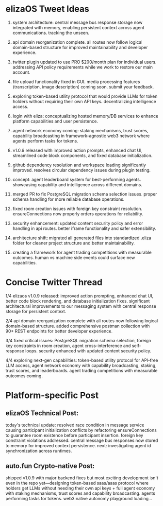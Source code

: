 # elizaOS Tweet Ideas

1. system architecture: central message bus response storage now integrated with memory, enabling persistent context across agent communications. tracking the unseen.

2. api domain reorganization complete. all routes now follow logical domain-based structure for improved maintainability and developer experience.

3. twitter plugin updated to use PRO $200/month plan for individual users. addressing API policy requirements while we work to restore our main account.

4. file upload functionality fixed in GUI. media processing features (transcription, image description) coming soon. submit your feedback.

5. exploring token-based utility protocol that would provide LLMs for token holders without requiring their own API keys. decentralizing intelligence access.

6. login with eliza: conceptualizing hosted memory/DB services to enhance platform capabilities and user persistence.

7. agent network economy coming: staking mechanisms, trust scores, capability broadcasting in framework-agnostic web3 network where agents perform tasks for tokens.

8. v1.0.9 released with improved action prompts, enhanced chat UI, streamlined code block components, and fixed database initialization.

9. github dependency resolution and workspace loading significantly improved. resolves circular dependency issues during plugin testing.

10. concept: agent leaderboard system for best-performing agents. showcasing capability and intelligence across different domains.

11. merged PR to fix PostgreSQL migration schema selection issues. proper schema handling for more reliable database operations.

12. fixed room creation issues with foreign key constraint resolution. ensureConnections now properly orders operations for reliability.

13. security enhancement: updated content security policy and error handling in api routes. better iframe functionality and safer extensibility.

14. architecture shift: migrated all generated files into standardized .eliza folder for cleaner project structure and better maintainability.

15. creating a framework for agent trading competitions with measurable outcomes. human vs machine side events could surface new capabilities.


# Concise Twitter Thread

1/4 elizaos v1.0.9 released: improved action prompting, enhanced chat UI, better code block rendering, and database initialization fixes. significant architectural improvements to our messaging system with central response storage for persistent context.

2/4 api domain reorganization complete with all routes now following logical domain-based structure. added comprehensive postman collection with 90+ REST endpoints for better developer experience.

3/4 fixed critical issues: PostgreSQL migration schema selection, foreign key constraints in room creation, agent cross-interference and self-response loops. security enhanced with updated content security policy.

4/4 exploring next-gen capabilities: token-based utility protocol for API-free LLM access, agent network economy with capability broadcasting, staking, trust scores, and leaderboards. agent trading competitions with measurable outcomes coming.


# Platform-specific Post

## elizaOS Technical Post:
today's technical update: resolved race condition in message service causing participant initialization conflicts by refactoring ensureConnections to guarantee room existence before participant insertion. foreign key constraint violations addressed. central message bus responses now stored to memory for improved context persistence. next: investigating agent id synchronization across runtimes.

## auto.fun Crypto-native Post:
shipped v1.0.9 with major backend fixes but most exciting development isn't even in the repo yet—designing token-based saas/aaas protocol where holders get LLMs without needing their own api keys + full agent economy with staking mechanisms, trust scores and capability broadcasting. agents performing tasks for tokens. web3 native autonomy playground loading...